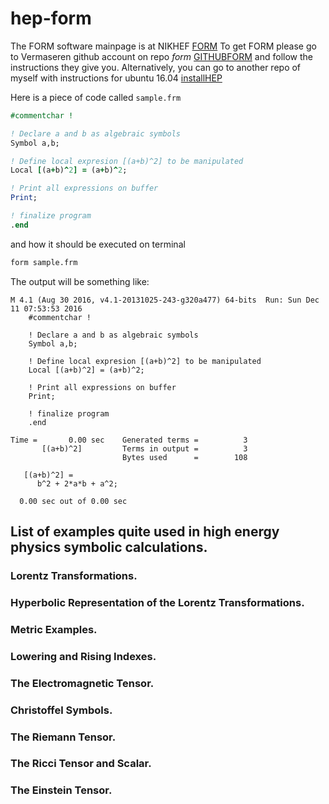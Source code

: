 # hep-form
The FORM software mainpage is at NIKHEF
[FORM](http://www.nikhef.nl/~form/)
To get FORM please go to Vermaseren github account on repo *form*
[GITHUBFORM](https://github.com/vermaseren/form)
and follow the instructions they give you. Alternatively, you can go to another repo of myself
with instructions for ubuntu 16.04
[installHEP](http://github.com/faquinonez/installHEP#install-formFORM)

Here is a piece of code called `sample.frm`
```fortran
#commentchar !

! Declare a and b as algebraic symbols 
Symbol a,b;

! Define local expresion [(a+b)^2] to be manipulated
Local [(a+b)^2] = (a+b)^2;

! Print all expressions on buffer
Print;

! finalize program
.end
```
and how it should be executed on terminal
```bash
form sample.frm
```
The output will be something like:
```
M 4.1 (Aug 30 2016, v4.1-20131025-243-g320a477) 64-bits  Run: Sun Dec 11 07:53:53 2016
    #commentchar !
    
    ! Declare a and b as algebraic symbols
    Symbol a,b;
    
    ! Define local expresion [(a+b)^2] to be manipulated
    Local [(a+b)^2] = (a+b)^2;
    
    ! Print all expressions on buffer
    Print;
    
    ! finalize program
    .end

Time =       0.00 sec    Generated terms =          3
       [(a+b)^2]         Terms in output =          3
                         Bytes used      =        108

   [(a+b)^2] =
      b^2 + 2*a*b + a^2;

  0.00 sec out of 0.00 sec
```

## List of examples quite used in high energy physics symbolic calculations.

### Lorentz Transformations.
### Hyperbolic Representation of the Lorentz Transformations.
### Metric Examples.
### Lowering and Rising Indexes.
### The Electromagnetic Tensor.
### Christoffel Symbols.
### The Riemann Tensor.
### The Ricci Tensor and Scalar.
### The Einstein Tensor.
